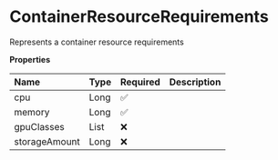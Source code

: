 # ContainerResourceRequirements

Represents a container resource requirements

**Properties**

| Name          | Type         | Required | Description |
| :------------ | :----------- | :------- | :---------- |
| cpu           | Long         | ✅       |             |
| memory        | Long         | ✅       |             |
| gpuClasses    | List<String> | ❌       |             |
| storageAmount | Long         | ❌       |             |
